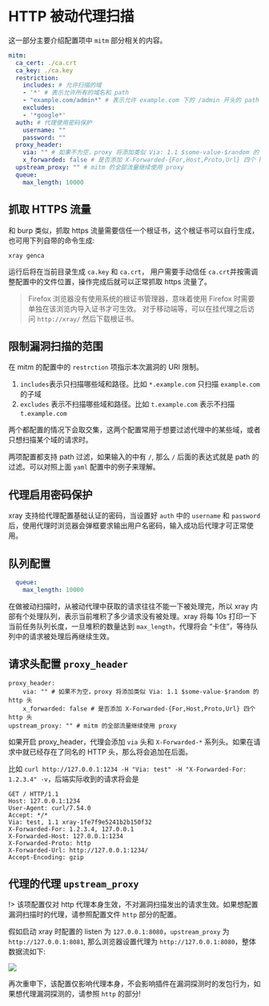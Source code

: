 # HTTP 被动代理扫描
这一部分主要介绍配置项中 `mitm` 部分相关的内容。

```yaml
mitm:
  ca_cert: ./ca.crt
  ca_key: ./ca.key
  restriction:
    includes: # 允许扫描的域
    - '*' # 表示允许所有的域名和 path
    - "example.com/admin*" # 表示允许 example.com 下的 /admin 开头的 path
    excludes:
    - '*google*' 
  auth: # 代理使用密码保护
    username: ""
    password: ""
  proxy_header:
    via: "" # 如果不为空，proxy 将添加类似 Via: 1.1 $some-value-$random 的 http 头
    x_forwarded: false # 是否添加 X-Forwarded-{For,Host,Proto,Url} 四个 http 头
  upstream_proxy: "" # mitm 的全部流量继续使用 proxy
  queue:
    max_length: 10000
```

## 抓取 HTTPS 流量

和 burp 类似，抓取 https 流量需要信任一个根证书，这个根证书可以自行生成，也可用下列自带的命令生成:

```
xray genca
```

运行后将在当前目录生成 `ca.key` 和 `ca.crt`， 用户需要手动信任 `ca.crt`并按需调整配置中的文件位置，操作完成后就可以正常抓取 https 流量了。
> Firefox 浏览器没有使用系统的根证书管理器，意味着使用 Firefox 时需要单独在该浏览内导入证书才可生效。
> 对于移动端等，可以在挂代理之后访问 `http://xray/` 然后下载根证书。

## 限制漏洞扫描的范围
在 mitm 的配置中的 `restrction` 项指示本次漏洞的 URI 限制。

1. `includes`表示只扫描哪些域和路径。比如 `*.example.com` 只扫描 `example.com` 的子域
1. `excludes` 表示不扫描哪些域和路径。比如 `t.example.com` 表示不扫描 `t.example.com`

两个都配置的情况下会取交集，这两个配置常用于想要过滤代理中的某些域，或者只想扫描某个域的请求时。

两项配置都支持 path 过滤，如果输入的中有 `/`, 那么 `/` 后面的表达式就是 path 的过滤。可以对照上面 `yaml` 配置中的例子来理解。

## 代理启用密码保护

xray 支持给代理配置基础认证的密码，当设置好 `auth` 中的 `username` 和 `password` 后，使用代理时浏览器会弹框要求输出用户名密码，输入成功后代理才可正常使用。

## 队列配置
```yaml
  queue:
    max_length: 10000
```
在做被动扫描时，从被动代理中获取的请求往往不能一下被处理完，所以 xray 内部有个处理队列，表示当前堆积了多少请求没有被处理。xray 将每 10s 打印一下当前任务队列长度，一旦堆积的数量达到 `max_length`，代理将会 “卡住”，等待队列中的请求被处理后再继续生效。

## 请求头配置 `proxy_header`

```
proxy_header:
    via: "" # 如果不为空，proxy 将添加类似 Via: 1.1 $some-value-$random 的 http 头
    x_forwarded: false # 是否添加 X-Forwarded-{For,Host,Proto,Url} 四个 http 头
upstream_proxy: "" # mitm 的全部流量继续使用 proxy
```

如果开启 proxy_header，代理会添加 `via` 头和 `X-Forwarded-*` 系列头。如果在请求中就已经存在了同名的 HTTP 头，那么将会追加在后面。

比如 `curl http://127.0.0.1:1234 -H "Via: test" -H "X-Forwarded-For: 1.2.3.4" -v`，后端实际收到的请求将会是

```http
GET / HTTP/1.1
Host: 127.0.0.1:1234
User-Agent: curl/7.54.0
Accept: */*
Via: test, 1.1 xray-1fe7f9e5241b2b150f32
X-Forwarded-For: 1.2.3.4, 127.0.0.1
X-Forwarded-Host: 127.0.0.1:1234
X-Forwarded-Proto: http
X-Forwarded-Url: http://127.0.0.1:1234/
Accept-Encoding: gzip
```

## 代理的代理 `upstream_proxy`

!> 该项配置仅对 http 代理本身生效，不对漏洞扫描发出的请求生效。如果想配置漏洞扫描时的代理，请参照配置文件 `http` 部分的配置。

假如启动 xray 时配置的 listen 为 `127.0.0.1:8080`，`upstream_proxy` 为 `http://127.0.0.1:8081`, 那么浏览器设置代理为 `http://127.0.0.1:8080`，整体数据流如下:

![](https://chaitin.github.io/xray/assets/xray-burp-proxy-chain.png)

再次重申下，该配置仅影响代理本身，不会影响插件在漏洞探测时的发包行为，如果想代理漏洞探测的，请参照 `http` 的部分!